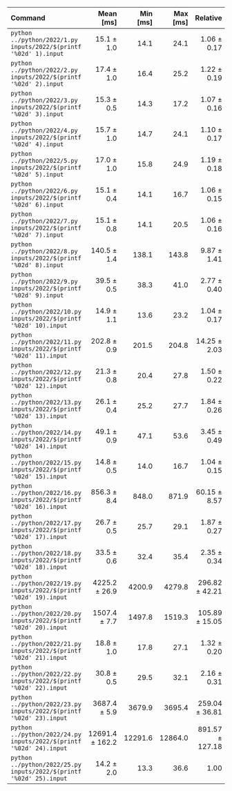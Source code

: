 | Command | Mean [ms] | Min [ms] | Max [ms] | Relative |
|:---|---:|---:|---:|---:|
| `python ../python/2022/1.py inputs/2022/$(printf '%02d' 1).input` | 15.1 ± 1.0 | 14.1 | 24.1 | 1.06 ± 0.17 |
| `python ../python/2022/2.py inputs/2022/$(printf '%02d' 2).input` | 17.4 ± 1.0 | 16.4 | 25.2 | 1.22 ± 0.19 |
| `python ../python/2022/3.py inputs/2022/$(printf '%02d' 3).input` | 15.3 ± 0.5 | 14.3 | 17.2 | 1.07 ± 0.16 |
| `python ../python/2022/4.py inputs/2022/$(printf '%02d' 4).input` | 15.7 ± 1.0 | 14.7 | 24.1 | 1.10 ± 0.17 |
| `python ../python/2022/5.py inputs/2022/$(printf '%02d' 5).input` | 17.0 ± 1.0 | 15.8 | 24.9 | 1.19 ± 0.18 |
| `python ../python/2022/6.py inputs/2022/$(printf '%02d' 6).input` | 15.1 ± 0.4 | 14.1 | 16.7 | 1.06 ± 0.15 |
| `python ../python/2022/7.py inputs/2022/$(printf '%02d' 7).input` | 15.1 ± 0.8 | 14.1 | 20.5 | 1.06 ± 0.16 |
| `python ../python/2022/8.py inputs/2022/$(printf '%02d' 8).input` | 140.5 ± 1.4 | 138.1 | 143.8 | 9.87 ± 1.41 |
| `python ../python/2022/9.py inputs/2022/$(printf '%02d' 9).input` | 39.5 ± 0.5 | 38.3 | 41.0 | 2.77 ± 0.40 |
| `python ../python/2022/10.py inputs/2022/$(printf '%02d' 10).input` | 14.9 ± 1.1 | 13.6 | 23.2 | 1.04 ± 0.17 |
| `python ../python/2022/11.py inputs/2022/$(printf '%02d' 11).input` | 202.8 ± 0.9 | 201.5 | 204.8 | 14.25 ± 2.03 |
| `python ../python/2022/12.py inputs/2022/$(printf '%02d' 12).input` | 21.3 ± 0.8 | 20.4 | 27.8 | 1.50 ± 0.22 |
| `python ../python/2022/13.py inputs/2022/$(printf '%02d' 13).input` | 26.1 ± 0.4 | 25.2 | 27.7 | 1.84 ± 0.26 |
| `python ../python/2022/14.py inputs/2022/$(printf '%02d' 14).input` | 49.1 ± 0.9 | 47.1 | 53.6 | 3.45 ± 0.49 |
| `python ../python/2022/15.py inputs/2022/$(printf '%02d' 15).input` | 14.8 ± 0.5 | 14.0 | 16.7 | 1.04 ± 0.15 |
| `python ../python/2022/16.py inputs/2022/$(printf '%02d' 16).input` | 856.3 ± 8.4 | 848.0 | 871.9 | 60.15 ± 8.57 |
| `python ../python/2022/17.py inputs/2022/$(printf '%02d' 17).input` | 26.7 ± 0.5 | 25.7 | 29.1 | 1.87 ± 0.27 |
| `python ../python/2022/18.py inputs/2022/$(printf '%02d' 18).input` | 33.5 ± 0.6 | 32.4 | 35.4 | 2.35 ± 0.34 |
| `python ../python/2022/19.py inputs/2022/$(printf '%02d' 19).input` | 4225.2 ± 26.9 | 4200.9 | 4279.8 | 296.82 ± 42.21 |
| `python ../python/2022/20.py inputs/2022/$(printf '%02d' 20).input` | 1507.4 ± 7.7 | 1497.8 | 1519.3 | 105.89 ± 15.05 |
| `python ../python/2022/21.py inputs/2022/$(printf '%02d' 21).input` | 18.8 ± 1.0 | 17.8 | 27.1 | 1.32 ± 0.20 |
| `python ../python/2022/22.py inputs/2022/$(printf '%02d' 22).input` | 30.8 ± 0.5 | 29.5 | 32.1 | 2.16 ± 0.31 |
| `python ../python/2022/23.py inputs/2022/$(printf '%02d' 23).input` | 3687.4 ± 5.9 | 3679.9 | 3695.4 | 259.04 ± 36.81 |
| `python ../python/2022/24.py inputs/2022/$(printf '%02d' 24).input` | 12691.4 ± 162.2 | 12291.6 | 12864.0 | 891.57 ± 127.18 |
| `python ../python/2022/25.py inputs/2022/$(printf '%02d' 25).input` | 14.2 ± 2.0 | 13.3 | 36.6 | 1.00 |
